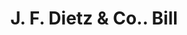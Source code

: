 ---
doi: 10.7916/D85F03XD
date_other: '1890'
date_other_textual: 1890-1899
form: printed ephemera
genre:
- Invoices
name:
- J. F. Dietz & Co.
object_in_context_url: https://biggert.cul.columbia.edu/items/view/ave_biggert_01262
subject_hierarchical_geographic:
- Cincinnati, Ohio, United States
subject_name:
- J. F. Dietz & Co.
title: J. F. Dietz & Co.. Bill
sort_title: J. F. Dietz & Co.. Bill
call_number: ave_biggert_01262
coordinates:
- 39.1,-84.51666666666667
pid: ave_biggert_01262
identifiers: ave_biggert_01262
thumbnail: https://derivativo-2.library.columbia.edu/iiif/2/ldpd:343259/full/!256,256/0/native.jpg
permalink: /biggert/ave_biggert_01262/
layout: iiif-image-page
---